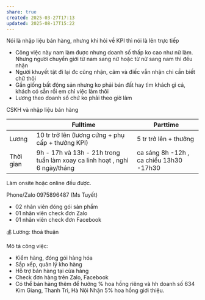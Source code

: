 ```yaml
---
share: true
created: 2025-03-27T17:13
updated: 2025-08-17T15:22
---
```

Nói là nhập liệu bán hàng, nhưng khi hỏi về KPI thì nói là lên trực tiếp

- Công việc này nam làm được nhưng doanh số thấp ko cao như nữ làm. Nhưng người chuyển giới từ nam sang nữ hoặc từ nữ sang nam thì đều nhận
- Người khuyết tật đi lại đc cũng nhận, câm và điếc vẫn nhận chỉ cần biết chữ thôi
- Gần giống bất động sản nhưng ko phải bán đất hay tìm khách gì cả, khách có sẵn rồi em chỉ việc làm thôi
- Lương theo doanh số chứ ko phải theo giờ làm

CSKH và nhập liệu bán hàng

|           | Fulltime                                                                   | Parttime                                |
| --------- | -------------------------------------------------------------------------- | --------------------------------------- |
| Lương     | 10 tr trở lên (lương cứng + phụ cấp + thưởng KPI)                          | 5 tr trở lên + thưởng                   |
| Thời gian | 9h - 17h và 13h - 21h trong tuần làm xoay ca linh hoạt , nghỉ 6 ngày/tháng | ca sáng 8h -12h , ca chiều 13h30 -17h30 |

Làm onsite hoặc online đều được.

Phone/Zalo 0975896487 (Ms Tuyết)

- 02 nhân viên đóng gói sản phẩm
- 01 nhân viên check đơn Zalo
- 01 nhân viên check đơn Facebook

💰 Lương: thoả thuận

Mô tả công việc:
- Kiểm hàng, đóng gói hàng hóa
- Sắp xếp, quản lý kho hàng
- Hỗ trợ bán hàng tại cửa hàng
- Check đơn hàng trên Zalo, Facebook
- Có thể bán hàng thêm để hưởng % hoa hồng riêng và hh doanh số
 634 Kim Giang, Thanh Trì, Hà Nội
Nhận 5% hoa hồng giới thiệu. 